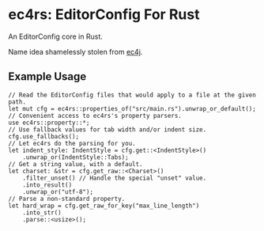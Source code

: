 # ec4rs: EditorConfig For Rust

An EditorConfig core in Rust.

Name idea shamelessly stolen from [ec4j](https://github.com/ec4j/ec4j).

## Example Usage

```
// Read the EditorConfig files that would apply to a file at the given path.
let mut cfg = ec4rs::properties_of("src/main.rs").unwrap_or_default();
// Convenient access to ec4rs's property parsers.
use ec4rs::property::*;
// Use fallback values for tab width and/or indent size.
cfg.use_fallbacks();
// Let ec4rs do the parsing for you.
let indent_style: IndentStyle = cfg.get::<IndentStyle>()
    .unwrap_or(IndentStyle::Tabs);
// Get a string value, with a default.
let charset: &str = cfg.get_raw::<Charset>()
    .filter_unset() // Handle the special "unset" value.
    .into_result()
    .unwrap_or("utf-8");
// Parse a non-standard property.
let hard_wrap = cfg.get_raw_for_key("max_line_length")
    .into_str()
    .parse::<usize>();
```
